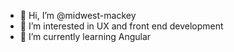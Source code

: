 - 👋 Hi, I’m @midwest-mackey
- 👀 I’m interested in UX and front end development
- 🌱 I’m currently learning Angular

<!---
midwest-mackey/midwest-mackey is a ✨ special ✨ repository because its `README.md` (this file) appears on your GitHub profile.
You can click the Preview link to take a look at your changes.
--->
